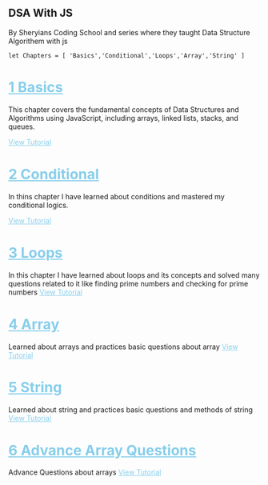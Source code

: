 
## DSA With JS 

By Sheryians Coding School and series where they taught Data Structure Algorithem with js


    let Chapters = [ 'Basics','Conditional','Loops','Array','String' ]


# <a href='https://github.com/Manishbhai9350/DSA/blob/main/Basics.js' style='display:flex; align-items:center;color:skyblue' > 1 Basics </a>
This chapter covers the fundamental concepts of Data Structures and Algorithms using JavaScript, including arrays, linked lists, stacks, and queues. 

<a style='color:skyblue' href='https://youtu.be/h86FQ7vrnds?si=Mm39nBU48SE8MWsE' >View Tutorial</a>

# <a href='https://github.com/Manishbhai9350/DSA/blob/main/Basics.js' style='display:flex; align-items:center;color:skyblue' > 2 Conditional </a>
In thins chapter I have learned about conditions and mastered my conditional logics.

<a style='color:skyblue' href='https://youtu.be/S1wa0ojaJiw?si=us40Gj4DvjDV6wDr' >View Tutorial</a>

# <a href='https://github.com/Manishbhai9350/DSA/blob/main/Basics.js' style='display:flex; align-items:center;color:skyblue' > 3 Loops </a>
In this chapter I have learned about loops and its concepts and solved many questions related to it like finding prime numbers and checking for prime numbers 
<a style='color:skyblue' href='https://youtu.be/H88hkdA02tY?si=_NSIXgbHgPXpkANA' >View Tutorial</a>


# <a href='https://github.com/Manishbhai9350/DSA/blob/main/Basics.js' style='display:flex; align-items:center;color:skyblue' > 4 Array </a>
Learned about arrays and practices basic questions about array
<a style='color:skyblue' href='https://youtu.be/CW3gjRgL4w4?si=8WT70axyHL6VMApV' >View Tutorial</a>


# <a href='https://github.com/Manishbhai9350/DSA/blob/main/Basics.js' style='display:flex; align-items:center;color:skyblue' > 5 String </a>
Learned about string and practices basic questions and methods of string
<a style='color:skyblue' href='https://youtu.be/X8C4_oLQOzU?si=1x1x9kiFhEv-Uskv' >View Tutorial</a>


# <a href='https://github.com/Manishbhai9350/DSA/blob/main/Basics.js' style='display:flex; align-items:center;color:skyblue' > 6 Advance Array Questions </a>
Advance Questions about arrays 
<a style='color:skyblue' href='https://youtu.be/AaYggzBvD4Q?si=eAmJKqc15irvhTGv' >View Tutorial</a>